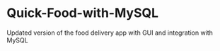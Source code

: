 # Quick-Food-with-MySQL
Updated version of the food delivery app with GUI and integration with MySQL
